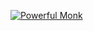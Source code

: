 [![Powerful Monk](https://telegra.ph/file/87771dcf4366376cf03cd.jpg)](https://youtu.be/Pk_TthHfLeE)

